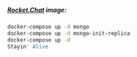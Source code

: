 ##### [Rocket.Chat](https://rocket.chat/docs/installation/docker-containers/docker-compose) image:

```bash
docker-compose up -d mongo
docker-compose up -d mongo-init-replica
docker-compose up -d
Stayin' Alive
```
